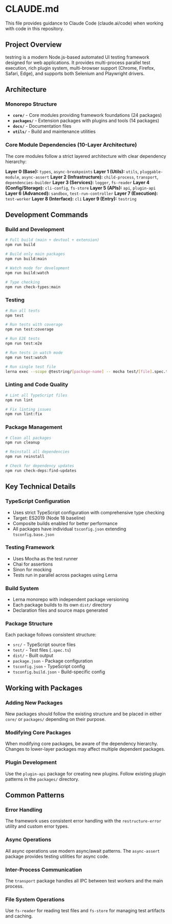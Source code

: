 # CLAUDE.md

This file provides guidance to Claude Code (claude.ai/code) when working with code in this repository.

## Project Overview

testring is a modern Node.js-based automated UI testing framework designed for web applications. It provides multi-process parallel test execution, rich plugin system, multi-browser support (Chrome, Firefox, Safari, Edge), and supports both Selenium and Playwright drivers.

## Architecture

### Monorepo Structure
- **`core/`** - Core modules providing framework foundations (24 packages)
- **`packages/`** - Extension packages with plugins and tools (14 packages)
- **`docs/`** - Documentation files
- **`utils/`** - Build and maintenance utilities

### Core Module Dependencies (10-Layer Architecture)
The core modules follow a strict layered architecture with clear dependency hierarchy:

**Layer 0 (Base):** `types`, `async-breakpoints`
**Layer 1 (Utils):** `utils`, `pluggable-module`, `async-assert`
**Layer 2 (Infrastructure):** `child-process`, `transport`, `dependencies-builder`
**Layer 3 (Services):** `logger`, `fs-reader`
**Layer 4 (Config/Storage):** `cli-config`, `fs-store`
**Layer 5 (APIs):** `api`, `plugin-api`
**Layer 6 (Advanced):** `sandbox`, `test-run-controller`
**Layer 7 (Execution):** `test-worker`
**Layer 8 (Interface):** `cli`
**Layer 9 (Entry):** `testring`

## Development Commands

### Build and Development
```bash
# Full build (main + devtool + extension)
npm run build

# Build only main packages
npm run build:main

# Watch mode for development
npm run build:watch

# Type checking
npm run check-types:main
```

### Testing
```bash
# Run all tests
npm test

# Run tests with coverage
npm run test:coverage

# Run E2E tests
npm run test:e2e

# Run tests in watch mode
npm run test:watch

# Run single test file
lerna exec --scope @testring/[package-name] -- mocha test/[file].spec.ts
```

### Linting and Code Quality
```bash
# Lint all TypeScript files
npm run lint

# Fix linting issues
npm run lint:fix
```

### Package Management
```bash
# Clean all packages
npm run cleanup

# Reinstall all dependencies
npm run reinstall

# Check for dependency updates
npm run check-deps:find-updates
```

## Key Technical Details

### TypeScript Configuration
- Uses strict TypeScript configuration with comprehensive type checking
- Target: ES2019 (Node 18 baseline)
- Composite builds enabled for better performance
- All packages have individual `tsconfig.json` extending `tsconfig.base.json`

### Testing Framework
- Uses Mocha as the test runner
- Chai for assertions
- Sinon for mocking
- Tests run in parallel across packages using Lerna

### Build System
- Lerna monorepo with independent package versioning
- Each package builds to its own `dist/` directory
- Declaration files and source maps generated

### Package Structure
Each package follows consistent structure:
- `src/` - TypeScript source files
- `test/` - Test files (`.spec.ts`)
- `dist/` - Built output
- `package.json` - Package configuration
- `tsconfig.json` - TypeScript config
- `tsconfig.build.json` - Build-specific config

## Working with Packages

### Adding New Packages
New packages should follow the existing structure and be placed in either `core/` or `packages/` depending on their purpose.

### Modifying Core Packages
When modifying core packages, be aware of the dependency hierarchy. Changes to lower-layer packages may affect multiple dependent packages.

### Plugin Development
Use the `plugin-api` package for creating new plugins. Follow existing plugin patterns in the `packages/` directory.

## Common Patterns

### Error Handling
The framework uses consistent error handling with the `restructure-error` utility and custom error types.

### Async Operations
All async operations use modern async/await patterns. The `async-assert` package provides testing utilities for async code.

### Inter-Process Communication
The `transport` package handles all IPC between test workers and the main process.

### File System Operations
Use `fs-reader` for reading test files and `fs-store` for managing test artifacts and caching.